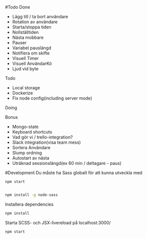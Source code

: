 #Todo
Done
* Lägg till / ta bort användare
* Rotation av användare
* Starta/stoppa tiden
* Nollställtiden
* Nästa mobbare
* Pauser
* Variabel pauslängd
* Notifiera om skifte
* Visuell Timer 
* Visuell AnvändarKö 
* Ljud vid byte

Todo
* Local storage
* Dockerize
* Fix node config(including server mode)

Doing

Bonus
  <ul>
      <li>Mongo-state</li>
      <li>Keyboard shortcuts</li>
      <li>Vad gör vi / trello-integration? </li>
      <li>Slack integration(visa team mess)</li>
      <li>Sortera Användare</li>
      <li>Slump ordning</li>
      <li>Autostart av nästa</li>
      <li>Uträknad sessionslängd(ex 60 min / deltagare - paus)</li>
  </ul>


#Development
Du måste ha Sass globalt för att kunna utveckla med 
```bash
npm start
``` 
```bash

npm install -g node-sass
```

Installera dependencies
```bash
npm install
```

Starta SCSS- och JSX-livereload på localhost:3000/
```
npm start
```